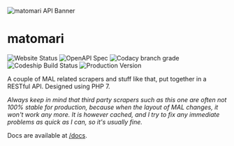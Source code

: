 ![matomari API Banner](https://i.imgur.com/U2YWczv.png)

# matomari

![Website Status](https://img.shields.io/website-up-down-brightgreen-red/https/www.matomari.tk.svg?label=website&style=flat-square)
![OpenAPI Spec](https://img.shields.io/badge/dynamic/json.svg?url=https://www.matomari.tk/api/0.5/&label=OpenApi&query=$.openapi&style=flat-square&colorB=2e51a2)
![Codacy branch grade](https://img.shields.io/codacy/grade/6808e77f0b0e4d7aa57c279b4815476c/master.svg?style=flat-square)
![Codeship Build Status](https://img.shields.io/codeship/37843f40-b4da-0134-eaf7-7ed06962ae4b/master.svg?style=flat-square)
![Production Version](https://img.shields.io/badge/dynamic/json.svg?url=https://www.matomari.tk/api/0.5/&label=production&query=$.info.version&style=flat-square)

A couple of MAL related scrapers and stuff like that, put together in a RESTful API. Designed using PHP 7.


*Always keep in mind that third party scrapers such as this one are often not 100% stable for production, because when the layout of MAL changes, it won't work any more. It is however cached, and I try to fix any immediate problems as quick as I can, so it's usually fine.*

Docs are available at [/docs](https://www.matomari.tk/docs).